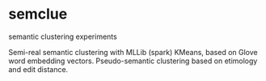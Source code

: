 # semclue
semantic clustering experiments

Semi-real semantic clustering with MLLib (spark) KMeans, based on Glove word embedding vectors.
Pseudo-semantic clustering based on etimology and edit distance.  
